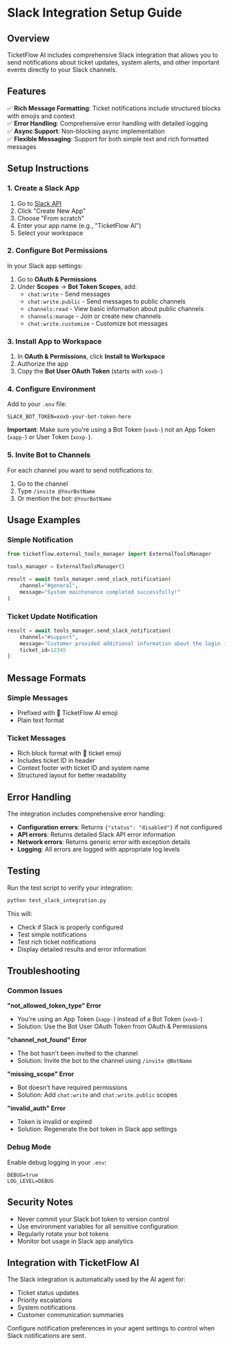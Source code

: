 # Slack Integration Setup Guide

## Overview

TicketFlow AI includes comprehensive Slack integration that allows you to send notifications about ticket updates, system alerts, and other important events directly to your Slack channels.

## Features

✅ **Rich Message Formatting**: Ticket notifications include structured blocks with emojis and context  
✅ **Error Handling**: Comprehensive error handling with detailed logging  
✅ **Async Support**: Non-blocking async implementation  
✅ **Flexible Messaging**: Support for both simple text and rich formatted messages

## Setup Instructions

### 1. Create a Slack App

1. Go to [Slack API](https://api.slack.com/apps)
2. Click "Create New App"
3. Choose "From scratch"
4. Enter your app name (e.g., "TicketFlow AI")
5. Select your workspace

### 2. Configure Bot Permissions

In your Slack app settings:

1. Go to **OAuth & Permissions**
2. Under **Scopes** → **Bot Token Scopes**, add:
   - `chat:write` - Send messages
   - `chat:write.public` - Send messages to public channels
   - `channels:read` - View basic information about public channels
   - `channels:manage` - Join or create new channels
   - `chat:write.customize` - Customize bot messages

### 3. Install App to Workspace

1. In **OAuth & Permissions**, click **Install to Workspace**
2. Authorize the app
3. Copy the **Bot User OAuth Token** (starts with `xoxb-`)

### 4. Configure Environment

Add to your `.env` file:

```env
SLACK_BOT_TOKEN=xoxb-your-bot-token-here
```

**Important**: Make sure you're using a Bot Token (`xoxb-`) not an App Token (`xapp-`) or User Token (`xoxp-`).

### 5. Invite Bot to Channels

For each channel you want to send notifications to:

1. Go to the channel
2. Type `/invite @YourBotName`
3. Or mention the bot: `@YourBotName`

## Usage Examples

### Simple Notification

```python
from ticketflow.external_tools_manager import ExternalToolsManager

tools_manager = ExternalToolsManager()

result = await tools_manager.send_slack_notification(
    channel="#general",
    message="System maintenance completed successfully!"
)
```

### Ticket Update Notification

```python
result = await tools_manager.send_slack_notification(
    channel="#support",
    message="Customer provided additional information about the login issue.",
    ticket_id=12345
)
```

## Message Formats

### Simple Messages

- Prefixed with 🤖 TicketFlow AI emoji
- Plain text format

### Ticket Messages

- Rich block format with 🎫 ticket emoji
- Includes ticket ID in header
- Context footer with ticket ID and system name
- Structured layout for better readability

## Error Handling

The integration includes comprehensive error handling:

- **Configuration errors**: Returns `{"status": "disabled"}` if not configured
- **API errors**: Returns detailed Slack API error information
- **Network errors**: Returns generic error with exception details
- **Logging**: All errors are logged with appropriate log levels

## Testing

Run the test script to verify your integration:

```bash
python test_slack_integration.py
```

This will:

- Check if Slack is properly configured
- Test simple notifications
- Test rich ticket notifications
- Display detailed results and error information

## Troubleshooting

### Common Issues

**"not_allowed_token_type" Error**

- You're using an App Token (`xapp-`) instead of a Bot Token (`xoxb-`)
- Solution: Use the Bot User OAuth Token from OAuth & Permissions

**"channel_not_found" Error**

- The bot hasn't been invited to the channel
- Solution: Invite the bot to the channel using `/invite @BotName`

**"missing_scope" Error**

- Bot doesn't have required permissions
- Solution: Add `chat:write` and `chat:write.public` scopes

**"invalid_auth" Error**

- Token is invalid or expired
- Solution: Regenerate the bot token in Slack app settings

### Debug Mode

Enable debug logging in your `.env`:

```env
DEBUG=true
LOG_LEVEL=DEBUG
```

## Security Notes

- Never commit your Slack bot token to version control
- Use environment variables for all sensitive configuration
- Regularly rotate your bot tokens
- Monitor bot usage in Slack app analytics

## Integration with TicketFlow AI

The Slack integration is automatically used by the AI agent for:

- Ticket status updates
- Priority escalations
- System notifications
- Customer communication summaries

Configure notification preferences in your agent settings to control when Slack notifications are sent.
